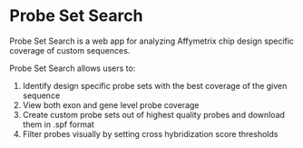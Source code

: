 # Probe Set Search
Probe Set Search is a web app for analyzing Affymetrix chip design specific coverage of custom sequences.

Probe Set Search allows users to:

1. Identify design specific probe sets with the best coverage of the given sequence 
2. View both exon and gene level probe coverage 
3. Create custom probe sets out of highest quality probes and download them in .spf format 
4. Filter probes visually by setting cross hybridization score thresholds 
